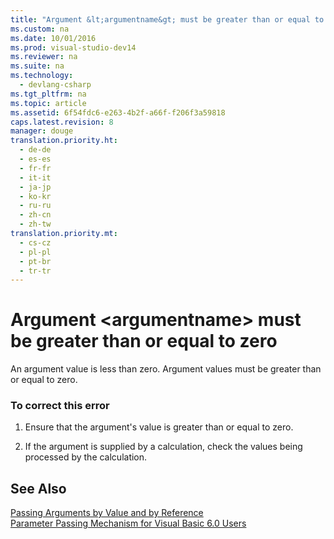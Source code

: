 ```yaml
---
title: "Argument &lt;argumentname&gt; must be greater than or equal to zero"
ms.custom: na
ms.date: 10/01/2016
ms.prod: visual-studio-dev14
ms.reviewer: na
ms.suite: na
ms.technology: 
  - devlang-csharp
ms.tgt_pltfrm: na
ms.topic: article
ms.assetid: 6f54fdc6-e263-4b2f-a66f-f206f3a59818
caps.latest.revision: 8
manager: douge
translation.priority.ht: 
  - de-de
  - es-es
  - fr-fr
  - it-it
  - ja-jp
  - ko-kr
  - ru-ru
  - zh-cn
  - zh-tw
translation.priority.mt: 
  - cs-cz
  - pl-pl
  - pt-br
  - tr-tr
---
```

# Argument &lt;argumentname&gt; must be greater than or equal to zero
An argument value is less than zero. Argument values must be greater than or equal to zero.  
  
### To correct this error  
  
1.  Ensure that the argument's value is greater than or equal to zero.  
  
2.  If the argument is supplied by a calculation, check the values being processed by the calculation.  
  
## See Also  
 [Passing Arguments by Value and by Reference](../Topic/Passing%20Arguments%20by%20Value%20and%20by%20Reference%20\(Visual%20Basic\).md)   
 [Parameter Passing Mechanism for Visual Basic 6.0 Users](assetId:///0fa2b0dc-aa1c-4797-bbd6-aa13c611cab2)